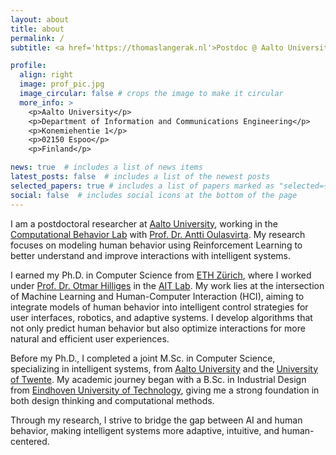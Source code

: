 ```yaml
---
layout: about
title: about
permalink: /
subtitle: <a href='https://thomaslangerak.nl'>Postdoc @ Aalto University</a>.

profile:
  align: right
  image: prof_pic.jpg
  image_circular: false # crops the image to make it circular
  more_info: >
    <p>Aalto University</p>
    <p>Department of Information and Communications Engineering</p>
    <p>Konemiehentie 1</p>
    <p>02150 Espoo</p>
    <p>Finland</p>

news: true  # includes a list of news items
latest_posts: false  # includes a list of the newest posts
selected_papers: true # includes a list of papers marked as "selected={true}"
social: false  # includes social icons at the bottom of the page
---
```


I am a postdoctoral researcher at  [Aalto University](https://aalto.fi), working in the [Computational Behavior Lab](https://cbl.aalto.fi/) with [Prof. Dr. Antti Oulasvirta](https://users.aalto.fi/~oulasvir/). My research focuses on modeling human behavior using Reinforcement Learning to better understand and improve interactions with intelligent systems.

I earned my Ph.D. in Computer Science from [ETH Zürich](https://ethz.ch), where I worked under [Prof. Dr. Otmar Hilliges](https://ait.ethz.ch/people/hilliges) in the [AIT Lab](https://ait.ethz.ch). My work lies at the intersection of Machine Learning and Human-Computer Interaction (HCI), aiming to integrate models of human behavior into intelligent control strategies for user interfaces, robotics, and adaptive systems. I develop algorithms that not only predict human behavior but also optimize interactions for more natural and efficient user experiences.

Before my Ph.D., I completed a joint M.Sc. in Computer Science, specializing in intelligent systems, from [Aalto University](https://aalto.fi) and the [University of Twente](https://www.utwente.nl/en/). My academic journey began with a B.Sc. in Industrial Design from [Eindhoven University of Technology](https://tue.nl), giving me a strong foundation in both design thinking and computational methods.

Through my research, I strive to bridge the gap between AI and human behavior, making intelligent systems more adaptive, intuitive, and human-centered.